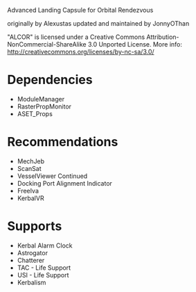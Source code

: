 Advanced Landing Capsule for Orbital Rendezvous

originally by Alexustas
updated and maintained by JonnyOThan

"ALCOR" is licensed under a Creative Commons Attribution-NonCommercial-ShareAlike 3.0 Unported License.
More info: http://creativecommons.org/licenses/by-nc-sa/3.0/

# Dependencies

- ModuleManager
- RasterPropMonitor
- ASET_Props

# Recommendations

- MechJeb
- ScanSat
- VesselViewer Continued
- Docking Port Alignment Indicator
- FreeIva
- KerbalVR

# Supports

- Kerbal Alarm Clock
- Astrogator
- Chatterer
- TAC - Life Support
- USI - Life Support
- Kerbalism